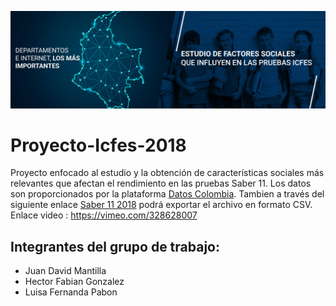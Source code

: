 ![alt text](img/banner_.jpg)
# Proyecto-Icfes-2018

Proyecto enfocado al estudio y la obtención de características sociales más relevantes que afectan el rendimiento en las pruebas Saber 11. Los datos son proporcionados por la plataforma [Datos Colombia](https://www.datos.gov.co/). Tambien a través del siguiente enlace [Saber 11 2018](https://www.datos.gov.co/Educaci-n/Saber-11-2018-2/m2nt-jw2h) podrá exportar el archivo en formato CSV. 
Enlace video : https://vimeo.com/328628007
## Integrantes del grupo de trabajo:
* Juan David Mantilla 
* Hector Fabian Gonzalez
* Luisa Fernanda Pabon
